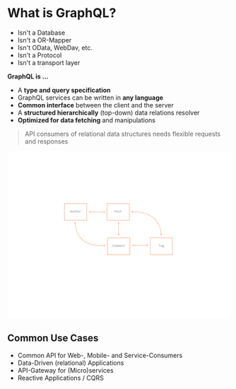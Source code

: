 # What is GraphQL?

* Isn't a Database
* Isn't a OR-Mapper
* Isn't OData, WebDav, etc.
* Isn't a Protocol
* Isn't a transport layer

__GraphQL is ...__

* A __type and query specification__
* GraphQL services can be written in __any language__
* __Common interface__ between the client and the server
* A __structured hierarchically__ (top-down) data relations resolver
* __Optimized for data fetching__ and manipulations

> API consumers of relational data structures needs flexible requests and responses 

![Relational Data](relational-data.png)

## Common Use Cases

* Common API for Web-, Mobile- and Service-Consumers
* Data-Driven (relational) Applications
* API-Gateway for (Micro)services
* Reactive Applications / CQRS 

